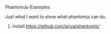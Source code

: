 PhantomJs-Examples

Just what I want to show what phantomjs can do. 

1. Install https://github.com/ariya/phantomjs/